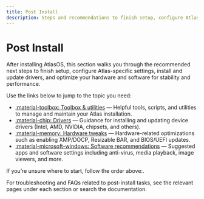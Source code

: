 ```yaml
---
title: Post Install
description: Steps and recommendations to finish setup, configure Atlas, install drivers, and optimize your system after installing AtlasOS.
---
```


# Post Install

After installing AtlasOS, this section walks you through the recommended next steps to finish setup, configure Atlas-specific settings, install and update drivers, and optimize your hardware and software for stability and performance.

Use the links below to jump to the topic you need:

- [:material-toolbox: Toolbox & utilities](toolbox/index.md) — Helpful tools, scripts, and utilities to manage and maintain your Atlas installation.
- [:material-chip: Drivers](drivers/index.md) — Guidance for installing and updating device drivers (Intel, AMD, NVIDIA, chipsets, and others).
- [:material-memory: Hardware tweaks](hardware/index.md) — Hardware-related optimizations such as enabling XMP/DOCP, Resizable BAR, and BIOS/UEFI updates.
- [:material-microsoft-windows: Software recommendations](software/index.md) — Suggested apps and software settings including anti-virus, media playback, image viewers, and more.

If you’re unsure where to start, follow the order above:.

For troubleshooting and FAQs related to post-install tasks, see the relevant pages under each section or search the documentation.

